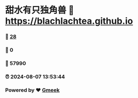 # 甜水有只独角兽 :link: https://blachlachtea.github.io 
### :page_facing_up: [28](https://blachlachtea.github.io/tag.html) 
### :speech_balloon: 0 
### :hibiscus: 57990 
### :alarm_clock: 2024-08-07 13:53:44 
### Powered by :heart: [Gmeek](https://github.com/Meekdai/Gmeek)

